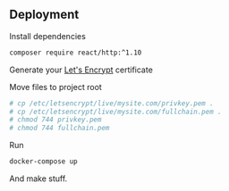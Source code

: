 
## Deployment

Install dependencies

```bash
composer require react/http:^1.10
```
Generate your [Let's Encrypt](https://www.google.com) certificate

Move files to project root
```bash
# cp /etc/letsencrypt/live/mysite.com/privkey.pem .
# cp /etc/letsencrypt/live/mysite.com/fullchain.pem .
# chmod 744 privkey.pem
# chmod 744 fullchain.pem
```

Run
```bash
docker-compose up
```

And make stuff.

